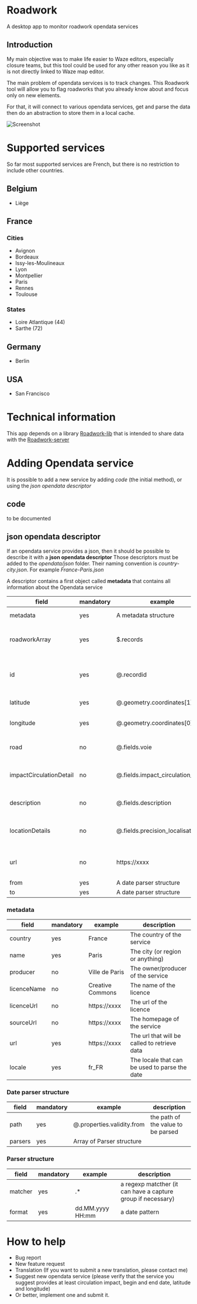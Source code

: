 # Roadwork
A desktop app to monitor roadwork opendata services

## Introduction

My main objective was to make life easier to Waze editors, especially closure teams, but this tool could be used for 
any other reason you like as it is not directly linked to Waze map editor.

The main problem of opendata services is to track changes. This Roadwork tool will allow you to flag roadworks that
you already know about and focus only on new elements.

For that, it will connect to various opendata services, get and parse the data then do an abstraction to store them
in a local cache.

![Screenshot](/doc/screenshot.jpg)

# Supported services

So far most supported services are French, but there is no restriction to include other countries.

## Belgium

- Liège

## France

### Cities
- Avignon
- Bordeaux
- Issy-les-Moulineaux
- Lyon
- Montpellier
- Paris
- Rennes
- Toulouse

### States
- Loire Atlantique (44)
- Sarthe (72)

## Germany

- Berlin

## USA

- San Francisco

# Technical information

This app depends on a library [Roadwork-lib](https://github.com/kpouer/Roadwork-lib)
 that is intended to share data with the [Roadwork-server](https://github.com/kpouer/Roadwork-server)

# Adding Opendata service

It is possible to add a new service by adding *code* (the initial method), or using the *json opendata descriptor*

## code

to be documented

## json opendata descriptor

If an opendata service provides a json, then it should be possible to describe it with a **json opendata descriptor**
Those descriptors must be added to the *opendata/json* folder.
Their naming convention is *country-city.json*. For example *France-Paris.json*

A descriptor contains a first object called **metadata** that contains all information about the Opendata service

| field                   | mandatory | example                            | description                                     |
|-------------------------|-----------|------------------------------------|-------------------------------------------------|
| metadata                | yes       | A metadata structure               | see next chapter                                |
| roadworkArray           | yes       | $.records                          | The path of the roadwork array                  |
| id                      | yes       | @.recordid                         | The path of the id field within a roadwork item |
| latitude                | yes       | @.geometry.coordinates[1]          | The path of the latitude                        |
| longitude               | yes       | @.geometry.coordinates[0]          | The path of the longitude                       |
| road                    | no        | @.fields.voie                      | The path of the road information                |
| impactCirculationDetail | no        | @.fields.impact_circulation_detail | The path for circulation impact                 |
| description             | no        | @.fields.description               | The path of the description                     |
| locationDetails         | no        | @.fields.precision_localisation    | The path for more location information          |
| url                     | no        | https://xxxx                       | An url for that exact roadwork item             |
| from                    | yes       | A date parser structure            |                                                 |
| to                      | yes       | A date parser structure            |                                                 |


### metadata

| field       | mandatory | example          | description                                   |
|-------------|-----------|------------------|-----------------------------------------------|
| country     | yes       | France           | The country of the service                    |
| name        | yes       | Paris            | The city (or region or anything)              |
| producer    | no        | Ville de Paris   | The owner/producer of the service             |
| licenceName | no        | Creative Commons | The name of the licence                       |
| licenceUrl  | no        | https://xxxx     | The url of the licence                        |
| sourceUrl   | no        | https://xxxx     | The homepage of the service                   |
| url         | yes       | https://xxxx     | The url that will be called to retrieve data  |
| locale      | yes       | fr_FR            | The locale that can be used to parse the date |

### Date parser structure

| field       | mandatory | example                    | description                        |
|-------------|-----------|----------------------------|------------------------------------|
| path        | yes       | @.properties.validity.from | the path of the value to be parsed |
| parsers     | yes       | Array of Parser structure  |                                    |

### Parser structure

| field   | mandatory | example            | description                                                  |
|---------|-----------|--------------------|--------------------------------------------------------------|
| matcher | yes       | .*                 | a regexp matcther (it can have a capture group if necessary) |
| format  | yes       | dd.MM.yyyy HH:mm   | a date pattern                                               |

# How to help

- Bug report
- New feature request
- Translation (If you want to submit a new translation, please contact me)
- Suggest new opendata service (please verify that the service you suggest provides at least circulation impact, begin and end date, latitude and longitude)
- Or better, implement one and submit it.